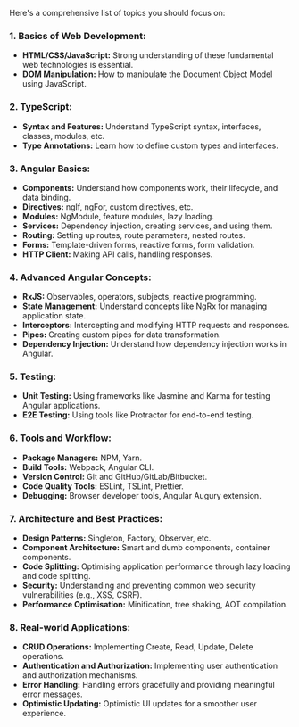Here's a comprehensive list of topics you should focus on:

###  1. **Basics of Web Development:**
- **HTML/CSS/JavaScript:** Strong understanding of these fundamental web technologies is essential.
- **DOM Manipulation:** How to manipulate the Document Object Model using JavaScript.

### 2. **TypeScript:**
- **Syntax and Features:** Understand TypeScript syntax, interfaces, classes, modules, etc.
- **Type Annotations:** Learn how to define custom types and interfaces.

### 3. **Angular Basics:**
- **Components:** Understand how components work, their lifecycle, and data binding.
- **Directives:** ngIf, ngFor, custom directives, etc.
- **Modules:** NgModule, feature modules, lazy loading.
- **Services:** Dependency injection, creating services, and using them.
- **Routing:** Setting up routes, route parameters, nested routes.
- **Forms:** Template-driven forms, reactive forms, form validation.
- **HTTP Client:** Making API calls, handling responses.

### 4. **Advanced Angular Concepts:**
- **RxJS:** Observables, operators, subjects, reactive programming.
- **State Management:** Understand concepts like NgRx for managing application state.
- **Interceptors:** Intercepting and modifying HTTP requests and responses.
- **Pipes:** Creating custom pipes for data transformation.
- **Dependency Injection:** Understand how dependency injection works in Angular.

### 5. **Testing:**
- **Unit Testing:** Using frameworks like Jasmine and Karma for testing Angular applications.
- **E2E Testing:** Using tools like Protractor for end-to-end testing.

### 6. **Tools and Workflow:**
- **Package Managers:** NPM, Yarn.
- **Build Tools:** Webpack, Angular CLI.
- **Version Control:** Git and GitHub/GitLab/Bitbucket.
- **Code Quality Tools:** ESLint, TSLint, Prettier.
- **Debugging:** Browser developer tools, Angular Augury extension.

### 7. **Architecture and Best Practices:**
- **Design Patterns:** Singleton, Factory, Observer, etc.
- **Component Architecture:** Smart and dumb components, container components.
- **Code Splitting:** Optimising application performance through lazy loading and code splitting.
- **Security:** Understanding and preventing common web security vulnerabilities (e.g., XSS, CSRF).
- **Performance Optimisation:** Minification, tree shaking, AOT compilation.

### 8. **Real-world Applications:**
- **CRUD Operations:** Implementing Create, Read, Update, Delete operations.
- **Authentication and Authorization:** Implementing user authentication and authorization mechanisms.
- **Error Handling:** Handling errors gracefully and providing meaningful error messages.
- **Optimistic Updating:** Optimistic UI updates for a smoother user experience.
